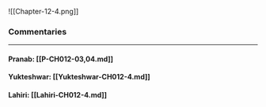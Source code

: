 ![[Chapter-12-4.png]]

### Commentaries

---

#### Pranab: [[P-CH012-03,04.md]]

#### Yukteshwar: [[Yukteshwar-CH012-4.md]]

#### Lahiri: [[Lahiri-CH012-4.md]]
